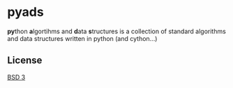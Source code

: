 # pyads

**py**thon **a**lgortihms and **d**ata **s**tructures is a collection of standard algorithms and data structures written in python (and cython...)

## License

[BSD 3](LICENSE)
